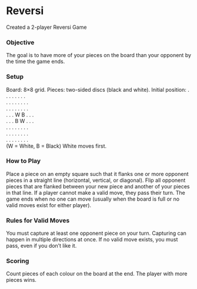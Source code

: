 # Reversi
Created a 2-player Reversi Game

### Objective
The goal is to have more of your pieces on the board than your opponent by the time the game ends.

### Setup
Board: 8×8 grid.
Pieces: two-sided discs (black and white).
Initial position:
. . . . . . . .<br>
. . . . . . . .<br>
. . . . . . . .<br>
. . . W B . . .<br>
. . . B W . . .<br>
. . . . . . . .<br>
. . . . . . . .<br>
. . . . . . . .<br>
(W = White, B = Black)
White moves first.

### How to Play
Place a piece on an empty square such that it flanks one or more opponent pieces in a straight line (horizontal, vertical, or diagonal).
Flip all opponent pieces that are flanked between your new piece and another of your pieces in that line.
If a player cannot make a valid move, they pass their turn.
The game ends when no one can move (usually when the board is full or no valid moves exist for either player).

### Rules for Valid Moves
You must capture at least one opponent piece on your turn.
Capturing can happen in multiple directions at once.
If no valid move exists, you must pass, even if you don’t like it.

### Scoring
Count pieces of each colour on the board at the end.
The player with more pieces wins.
